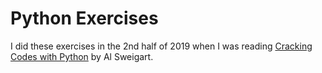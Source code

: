# Python Exercises

I did these exercises in the 2nd half of 2019 when I was reading [Cracking Codes with Python](https://inventwithpython.com/cracking/) by Al Sweigart.

